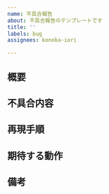 ```yaml
---
name: 不具合報告
about: 不具合報告のテンプレートです
title: ''
labels: bug
assignees: konoka-iori

---
```


## 概要

<!-- 不具合が発生した状況や動作環境などを記載してください。 -->


## 不具合内容

<!-- どんな不具合が発生しているのか具体的に記載してください。 -->
<!-- エラー内容やスクリーンショットがあるとなお良いです。 -->


## 再現手順

<!-- 不具合の再現手順を記載してください。 -->


## 期待する動作

<!-- どういう動作を期待しているか記載してください。 -->


## 備考

<!-- なにか補足したいことがあれば記載してください。 -->
